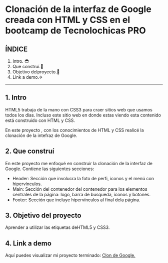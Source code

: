 # Clonación de la interfaz de Google creada con HTML y CSS en el bootcamp de Tecnolochicas PRO

## ÍNDICE

1. Intro. 😎
2.  Que construí.🧐
3.  Objetivo delproyecto.🚩
4.  Link a demo.✈

****
##  1.  Intro
HTML5 trabaja de la mano con CSS3 para craer sitios web que usamos todos los días. Incluso este sitio web en donde estas viendo esta contenido está construido con HTML y CSS.

En este proyecto , con los conocimientos de HTML y CSS realicé la clonación de la intefraz de Google.

## 2. Que construí
En este proyecto me enfoqué en construir la clonación de la interfaz de Google.
Contiene las siguientes secciones:
* Header: Sección que involucra la foto de perfi, iconos y el menú con hipervínculos.
* Main: Sección del contenedor del contenedor para los elementos centrales de la página: logo, barra de busqueda, íconos y botones.
* Footer: Sección que incluye hipervínculos al final dela página.

## 3. Objetivo del proyecto
Aprender a utilizar las etiquetas deHTML5 y CSS3.

## 4. Link a demo
Aquí puedes visualizar mi proyecto terminado: [Clon de Google.](https://github.com/ZairaDamas/clondegoogle/edit/main/README.md)
